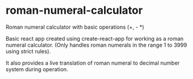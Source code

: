 # roman-numeral-calculator
Roman numeral calculator with basic operations (+, - *)

Basic react app created using create-react-app for working as a roman numeral calculator.
(Only handles roman numerals in the range 1 to 3999 using strict rules).

It also provides a live translation of roman numeral to decimal number system during operation.
